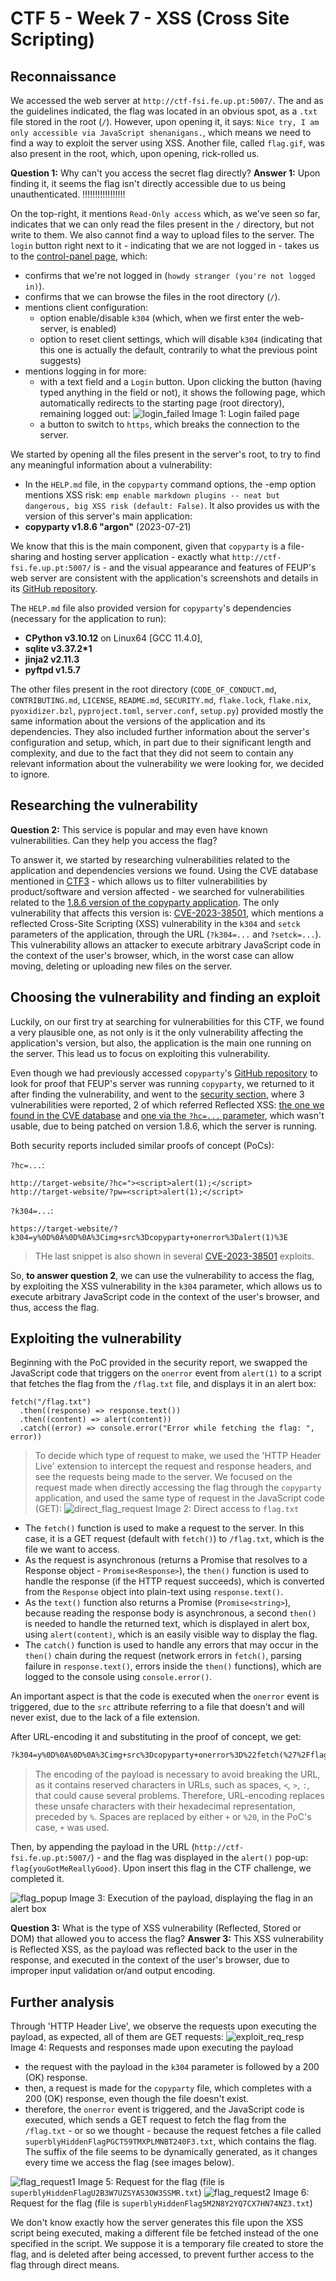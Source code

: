 # CTF 5 - Week 7 - XSS (Cross Site Scripting)

## Reconnaissance

We accessed the web server at `http://ctf-fsi.fe.up.pt:5007/`. The and as the guidelines indicated, the flag was located in an obvious spot, as a `.txt` file stored in the root (`/`). However, upon opening it, it says: `Nice try, I am only accessible via JavaScript shenanigans.`, which means we need to find a way to exploit the server using XSS. Another file, called `flag.gif`, was also present in the root, which, upon opening, rick-rolled us.

**Question 1:** Why can't you access the secret flag directly?
**Answer 1:** Upon finding it, it seems the flag isn't directly accessible due to us being unauthenticated. !!!!!!!!!!!!!!!!!

On the top-right, it mentions `Read-Only access` which, as we've seen so far, indicates that we can only read the files present in the `/` directory, but not write to them. We also cannot find a way to upload files to the server.
The `login` button right next to it - indicating that we are not logged in - takes us to the [control-panel page](http://ctf-fsi.fe.up.pt:5007/?h), which:

- confirms that we're not logged in (`howdy stranger (you're not logged in)`).
- confirms that we can browse the files in the root directory (`/`).
- mentions client configuration:
  - option enable/disable `k304` (which, when we first enter the web-server, is enabled)
  - option to reset client settings, which will disable `k304` (indicating that this one is actually the default, contrarily to what the previous point suggests)
- mentions logging in for more:
  - with a text field and a `Login` button. Upon clicking the button (having typed anything in the field or not), it shows the following page, which automatically redirects to the starting page (root directory), remaining logged out:
    ![login_failed](/images/CTF7/login_failed.png)
    Image 1: Login failed page
  - a button to switch to `https`, which breaks the connection to the server.

We started by opening all the files present in the server's root, to try to find any meaningful information about a vulnerability:

- In the `HELP.md` file, in the `copyparty` command options, the -emp option mentions XSS risk: `emp enable markdown plugins -- neat but dangerous, big XSS risk (default: False)`. It also provides us with the version of this server's main application:
- **copyparty v1.8.6 "argon"** (2023-07-21)

We know that this is the main component, given that `copyparty` is a file-sharing and hosting server application - exactly what `http://ctf-fsi.fe.up.pt:5007/` is - and the visual appearance and features of FEUP's web server are consistent with the application's screenshots and details in its [GitHub repository](https://github.com/9001/copyparty).

The `HELP.md` file also provided version for `copyparty`'s dependencies (necessary for the application to run):

- **CPython v3.10.12** on Linux64 [GCC 11.4.0],
- **sqlite v3.37.2\*1**
- **jinja2 v2.11.3**
- **pyftpd v1.5.7**

The other files present in the root directory (`CODE_OF_CONDUCT.md`, `CONTRIBUTING.md`, `LICENSE`, `README.md`, `SECURITY.md`, `flake.lock`, `flake.nix`, `pyoxidizer.bzl`, `pyproject.toml`, `server.conf`, `setup.py`) provided mostly the same information about the versions of the application and its dependencies. They also included further information about the server's configuration and setup, which, in part due to their significant length and complexity, and due to the fact that they did not seem to contain any relevant information about the vulnerability we were looking for, we decided to ignore.

## Researching the vulnerability

**Question 2:** This service is popular and may even have known vulnerabilities. Can they help you access the flag?

To answer it, we started by researching vulnerabilities related to the application and dependencies versions we found. Using the CVE database mentioned in [CTF3](CTF3.md) - which allows us to filter vulnerabilities by product/software and version affected - we searched for vulnerabilities related to the [1.8.6 version of the copyparty application](https://www.cvedetails.com/vulnerability-list/vendor_id-32380/product_id-155088/version_id-1640352/Copyparty-Project-Copyparty-1.8.6.html). The only vulnerability that affects this version is: [CVE-2023-38501](https://www.cvedetails.com/cve/CVE-2023-38501/), which mentions a reflected Cross-Site Scripting (XSS) vulnerability in the `k304` and `setck` parameters of the application, through the URL (`?k304=...` and `?setck=...`). This vulnerability allows an attacker to execute arbitrary JavaScript code in the context of the user's browser, which, in the worst case can allow moving, deleting or uploading new files on the server.

## Choosing the vulnerability and finding an exploit

Luckily, on our first try at searching for vulnerabilities for this CTF, we found a very plausible one, as not only is it the only vulnerability affecting the application's version, but also, the application is the main one running on the server. This lead us to focus on exploiting this vulnerability.

Even though we had previously accessed `copyparty`'s [GitHub repository](https://github.com/9001/copyparty) to look for proof that FEUP's server was running `copyparty`, we returned to it after finding the vulnerability, and went to the [security section](https://github.com/9001/copyparty/security), where 3 vulnerabilities were reported, 2 of which referred Reflected XSS: [the one we found in the CVE database](https://github.com/9001/copyparty/security/advisories/GHSA-f54q-j679-p9hh) and [one via the `?hc=...` parameter](https://github.com/9001/copyparty/security/advisories/GHSA-cw7j-v52w-fp5r), which wasn't usable, due to being patched on version 1.8.6, which the server is running.

Both security reports included similar proofs of concept (PoCs):

`?hc=...`:

```
http://target-website/?hc="><script>alert(1);</script>
http://target-website/?pw=<script>alert(1);</script>
```

`?k304=...`:

```
https://target-website/?k304=y%0D%0A%0D%0A%3Cimg+src%3Dcopyparty+onerror%3Dalert(1)%3E
```

> THe last snippet is also shown in several [CVE-2023-38501](https://cve.mitre.org/cgi-bin/cvename.cgi?name=CVE-2023-38501) exploits.

So, **to answer question 2**, we can use the vulnerability to access the flag, by exploiting the XSS vulnerability in the `k304` parameter, which allows us to execute arbitrary JavaScript code in the context of the user's browser, and thus, access the flag.

## Exploiting the vulnerability

Beginning with the PoC provided in the security report, we swapped the JavaScript code that triggers on the `onerror` event from `alert(1)` to a script that fetches the flag from the `/flag.txt` file, and displays it in an alert box:

```TODO: language=javascript
fetch("/flag.txt")
  .then((response) => response.text())
  .then((content) => alert(content))
  .catch((error) => console.error("Error while fetching the flag: ", error))
```

> To decide which type of request to make, we used the 'HTTP Header Live' extension to intercept the request and response headers, and see the requests being made to the server. We focused on the request made when directly accessing the flag through the `copyparty` application, and used the same type of request in the JavaScript code (GET):
> ![direct_flag_request](/images/CTF7/direct_flag_request.png)
> Image 2: Direct access to `flag.txt`

- The `fetch()` function is used to make a request to the server. In this case, it is a GET request (default with `fetch()`) to `/flag.txt`, which is the file we want to access.
- As the request is asynchronous (returns a Promise that resolves to a Response object - `Promise<Response>`), the `then()` function is used to handle the response (if the HTTP request succeeds), which is converted from the `Response` object into plain-text using `response.text()`.
- As the `text()` function also returns a Promise (`Promise<string>`), because reading the response body is asynchronous, a second `then()` is needed to handle the returned text, which is displayed in alert box, using `alert(content)`, which is an easily visible way to display the flag.
- The `catch()` function is used to handle any errors that may occur in the `then()` chain during the request (network errors in `fetch()`, parsing failure in `response.text()`, errors inside the `then()` functions), which are logged to the console using `console.error()`.

An important aspect is that the code is executed when the `onerror` event is triggered, due to the `src` attribute referring to a file that doesn't and will never exist, due to the lack of a file extension.

After URL-encoding it and substituting in the proof of concept, we get:

```html
?k304=y%0D%0A%0D%0A%3Cimg+src%3Dcopyparty+onerror%3D%22fetch(%27%2Fflag.txt%27).then(response+%3D%3E+response.text()).then(content+%3D%3E+alert(content)).catch(error+%3D%3E+console.error(%27Error+while+fetching+the+flag%3A+%27%2C+error))%22%3E
```

> The encoding of the payload is necessary to avoid breaking the URL, as it contains reserved characters in URLs, such as spaces, `<`, `>`, `:`, that could cause several problems. Therefore, URL-encoding replaces these unsafe characters with their hexadecimal representation, preceded by `%`. Spaces are replaced by either `+` or `%20`, in the PoC's case, `+` was used.

Then, by appending the payload in the URL (`http://ctf-fsi.fe.up.pt:5007/`) - and the flag was displayed in the `alert()` pop-up: `flag{youGotMeReallyGood}`. Upon insert this flag in the CTF challenge, we completed it.

![flag_popup](/images/CTF7/flag_popup.png)
Image 3: Execution of the payload, displaying the flag in an alert box

**Question 3:** What is the type of XSS vulnerability (Reflected, Stored or DOM) that allowed you to access the flag?
**Answer 3:** This XSS vulnerability is Reflected XSS, as the payload was reflected back to the user in the response, and executed in the context of the user's browser, due to improper input validation or/and output encoding.

## Further analysis

Through 'HTTP Header Live', we observe the requests upon executing the payload, as expected, all of them are GET requests:
![exploit_req_resp](/images/CTF7/exploit_req_resp.png)
Image 4: Requests and responses made upon executing the payload

- the request with the payload in the `k304` parameter is followed by a 200 (OK) response.
- then, a request is made for the `copyparty` file, which completes with a 200 (OK) response, even though the file doesn't exist.
- therefore, the `onerror` event is triggered, and the JavaScript code is executed, which sends a GET request to fetch the flag from the `/flag.txt` - or so we thought - because the request fetches a file called `superblyHiddenFlagPGCT59TMXPLMNBT240F3.txt`, which contains the flag. The suffix of the file seems to be dynamically generated, as it changes every time we access the flag (see images below).

![flag_request1](/images/CTF7/flag_request1.png)
Image 5: Request for the flag (file is `superblyHiddenFlagU2B3W7UZSYAS3OW3SSMR.txt`)
![flag_request2](/images/CTF7/flag_request2.png)
Image 6: Request for the flag (file is `superblyHiddenFlag5M2N8Y2YQ7CX7HN74NZ3.txt`)

We don't know exactly how the server generates this file upon the XSS script being executed, making a different file be fetched instead of the one specified in the script. We suppose it is a temporary file created to store the flag, and is deleted after being accessed, to prevent further access to the flag through direct means.
